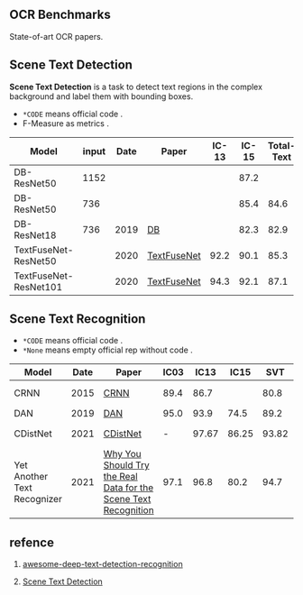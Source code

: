 ## OCR Benchmarks

State-of-art OCR papers.

## Scene Text Detection

**Scene Text Detection** is a task to detect text regions in the complex background and label them with bounding boxes.

- `*CODE` means official code .
- F-Measure as metrics .

| Model                 | input | Date | Paper                                                        | IC-13 | IC-15 | Total-Text | CTW-1500 | FPS  | S.C.                                             |
| --------------------- | ----- | ---- | ------------------------------------------------------------ | ----- | ----- | ---------- | -------- | ---- | ------------------------------------------------ |
| DB-ResNet50           | 1152  |      |                                                              |       | 87.2  |            |          | 12   | [*pytorch](https://github.com/MhLiao/DB)         |
| DB-ResNet50           | 736   |      |                                                              |       | 85.4  | 84.6       |          |      | [*pytorch](https://github.com/MhLiao/DB)         |
| DB-ResNet18           | 736   | 2019 | [DB](https://arxiv.org/pdf/1911.08947v2.pdf)                 |       | 82.3  | 82.9       |          |      | [*pytorch](https://github.com/MhLiao/DB)         |
| TextFuseNet-ResNet50  |       | 2020 | [TextFuseNet](https://www.ijcai.org/Proceedings/2020/0072.pdf) | 92.2  | 90.1  | 85.3       | 85.4     | 7.7  | [pytorch](https://github.com/ying09/TextFuseNet) |
| TextFuseNet-ResNet101 |       | 2020 | [TextFuseNet](https://www.ijcai.org/Proceedings/2020/0072.pdf) | 94.3  | 92.1  | 87.1       | 86.6     | 4.0  | [pytorch](https://github.com/ying09/TextFuseNet) |



## Scene Text Recognition

- `*CODE` means official code .
- `*None` means empty official rep without code .

| Model                       | Date | Paper                                                        | IC03 | IC13  | IC15  | SVT   | S.C                                                          |
| --------------------------- | ---- | ------------------------------------------------------------ | ---- | ----- | ----- | ----- | ------------------------------------------------------------ |
| CRNN                        | 2015 | [CRNN](https://arxiv.org/pdf/1507.05717v1.pdf)               | 89.4 | 86.7  |       | 80.8  | [*torch](https://github.com/bgshih/crnn)  [pytorch](https://github.com/meijieru/crnn.pytorch) |
| DAN                         | 2019 | [DAN](https://arxiv.org/pdf/1912.10205v1.pdf)                | 95.0 | 93.9  | 74.5  | 89.2  | [*pytorch](https://github.com/Wang-Tianwei/Decoupled-attention-network) |
| CDistNet                    | 2021 | [CDistNet](https://arxiv.org/abs/2111.11011)                 | -    | 97.67 | 86.25 | 93.82 | [*None](https://github.com/simplify23/CDistNet) [pytorch](https://github.com/chibohe/CdistNet-pytorch) |
| Yet Another Text Recognizer | 2021 | [Why You Should Try the Real Data for the Scene Text Recognition](https://arxiv.org/pdf/2107.13938v1.pdf) | 97.1 | 96.8  | 80.2  | 94.7  | [*OpenVINO](https://github.com/openvinotoolkit/training_extensions) |



## refence

1. [awesome-deep-text-detection-recognition](https://github.com/hwalsuklee/awesome-deep-text-detection-recognition)

2. [Scene Text Detection](https://paperswithcode.com/task/scene-text-detection)

   